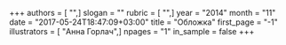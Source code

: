 +++
authors = [ "",]
slogan = ""
rubric = [ "",]
year = "2014"
month = "11"
date = "2017-05-24T18:47:09+03:00"
title = "Обложка"
first_page = "-1"
illustrators = [ "Анна Горлач",]
npages = "1"
in_sample = false
+++
